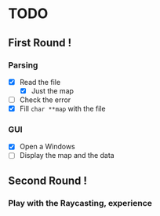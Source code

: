 # TODO

## First Round !

### Parsing

* [X] Read the file
  * [X] Just the map
* [ ] Check the error
* [X] Fill `char **map` with the file

### GUI

* [x] Open a Windows
* [ ] Display the map and the data

## Second Round !

### Play with the Raycasting, experience
